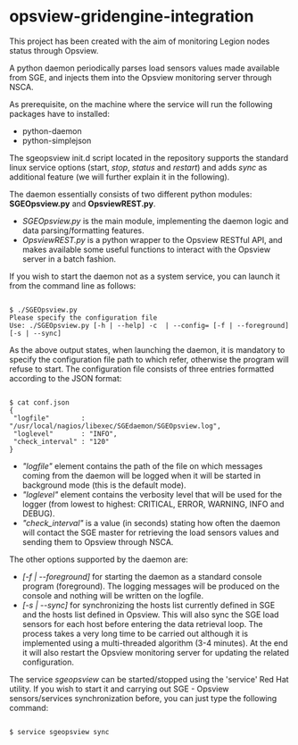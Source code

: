 opsview-gridengine-integration
==============================

This project has been created with the aim of monitoring Legion nodes status through Opsview. 

A python daemon periodically parses load sensors values made available from SGE, and injects them into the Opsview monitoring server through NSCA.

As prerequisite, on the machine where the service will run the following packages have to installed:

* python-daemon
* python-simplejson

The sgeopsview init.d script located in the repository supports the standard linux service options (start, _stop_, _status_ and _restart_) and adds _sync_ as additional feature (we will further explain it in the following).

The daemon essentially consists of two different python modules: **SGEOpsview.py** and **OpsviewREST.py**.

* *SGEOpsview.py* is the main module, implementing the daemon logic and data parsing/formatting features.
* *OpsviewREST.py* is a python wrapper to the Opsview RESTful API, and makes available some useful functions to interact with the Opsview server in a batch fashion.

If you wish to start the daemon not as a system service, you can launch it from the command line as follows:

<pre><code>
$ ./SGEOpsview.py
Please specify the configuration file
Use: ./SGEOpsview.py [-h | --help] -c <confFile> | --config=<confFile> [-f | --foreground] [-s | --sync]
</code></pre>


As the above output states, when launching the daemon, it is mandatory to specify the configuration file path to which refer, otherwise the program will refuse to start. The configuration file consists of three entries formatted according to the JSON format:

<pre><code>
$ cat conf.json
{
 "logfile"        : "/usr/local/nagios/libexec/SGEdaemon/SGEOpsview.log",
 "loglevel"       : "INFO",
 "check_interval" : "120"
}
</pre></code>

* *"logfile"* element contains the path of the file on which messages coming from the daemon will be logged when it will be started in background mode (this is the default mode).
* *"loglevel"* element contains the verbosity level that will be used for the logger (from lowest to highest: CRITICAL, ERROR, WARNING, INFO and DEBUG).
* *"check_interval"* is a value (in seconds) stating how often the daemon will contact the SGE master for retrieving the load sensors values and sending them to Opsview through NSCA.

The other options supported by the daemon are:

* *\[-f \| \--foreground\]* for starting the daemon as a standard console program (foreground). The logging messages will be produced on the console and nothing will be written on the logfile.
* *\[-s \| \--sync\]* for synchronizing the hosts list currently defined in SGE and the hosts list defined in Opsview. This will also sync the SGE load sensors for each host before entering the data retrieval loop. The process takes a very long time to be carried out although it is implemented using a multi-threaded algorithm (3-4 minutes). At the end it will also restart the Opsview monitoring server for updating the related configuration.

The service *sgeopsview* can be started/stopped using the 'service' Red Hat utility. If you wish to start it and carrying out SGE - Opsview sensors/services synchronization before, you can just type the following command:

<pre><code>
$ service sgeopsview sync
</pre></code>
